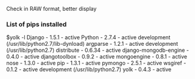 Check in RAW format, better display
### List of pips installed

$yolk -l
  Django          - 1.5.1        - active 
  Python          - 2.7.4        - active development (/usr/lib/python2.7/lib-dynload)
  argparse        - 1.2.1        - active development (/usr/lib/python2.7)
  distribute      - 0.6.34       - active 
  django-mongodb-engine - 0.4.0        - active 
  djangotoolbox   - 0.9.2        - active 
  mongoengine     - 0.8.1        - active 
  nose            - 1.3.0        - active 
  pip             - 1.3.1        - active 
  pymongo         - 2.5.1        - active 
  wsgiref         - 0.1.2        - active development (/usr/lib/python2.7)
  yolk            - 0.4.3        - active 
